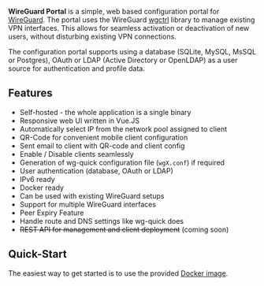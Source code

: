 **WireGuard Portal** is a simple, web based configuration portal for [WireGuard](https://wireguard.com).
The portal uses the WireGuard [wgctrl](https://github.com/WireGuard/wgctrl-go) library to manage existing VPN
interfaces. This allows for seamless activation or deactivation of new users, without disturbing existing VPN
connections.

The configuration portal supports using a database (SQLite, MySQL, MsSQL or Postgres), OAuth or LDAP 
(Active Directory or OpenLDAP) as a user source for authentication and profile data.

## Features
* Self-hosted - the whole application is a single binary
* Responsive web UI written in Vue.JS
* Automatically select IP from the network pool assigned to client
* QR-Code for convenient mobile client configuration
* Sent email to client with QR-code and client config
* Enable / Disable clients seamlessly
* Generation of wg-quick configuration file (`wgX.conf`) if required
* User authentication (database, OAuth or LDAP)
* IPv6 ready
* Docker ready
* Can be used with existing WireGuard setups
* Support for multiple WireGuard interfaces
* Peer Expiry Feature
* Handle route and DNS settings like wg-quick does
* ~~REST API for management and client deployment~~ (coming soon)

## Quick-Start

The easiest way to get started is to use the provided [Docker image](./getting-started/docker.md).

